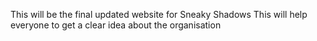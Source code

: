 This will be the final updated website for Sneaky Shadows
This will help everyone to get a clear idea about the organisation
